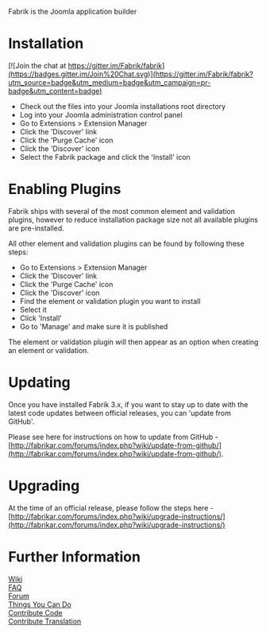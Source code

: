 Fabrik is the Joomla application builder

Installation
================

[![Join the chat at https://gitter.im/Fabrik/fabrik](https://badges.gitter.im/Join%20Chat.svg)](https://gitter.im/Fabrik/fabrik?utm_source=badge&utm_medium=badge&utm_campaign=pr-badge&utm_content=badge)

- Check out the files into your Joomla installations root directory
- Log into your Joomla administration control panel
- Go to Extensions > Extension Manager
- Click the 'Discover' link
- Click the 'Purge Cache' icon 
- Click the 'Discover' icon
- Select the Fabrik package and click the 'Install' icon

Enabling Plugins
================

Fabrik ships with several of the most common element and validation plugins, however to reduce installation package size not all available plugins are pre-installed.

All other element and validation plugins can be found by following these steps:

- Go to Extensions > Extension Manager
- Click the 'Discover' link
- Click the 'Purge Cache' icon 
- Click the 'Discover' icon
- Find the element or validation plugin you want to install
- Select it
- Click 'Install'
- Go to 'Manage' and make sure it is published

The element or validation plugin will then appear as an option when creating an element or validation.

Updating
================

Once you have installed Fabrik 3.x, if you want to stay up to date with the latest code updates between official releases, you can 'update from GitHub'.

Please see here for instructions on how to update from GitHub - [http://fabrikar.com/forums/index.php?wiki/update-from-github/](http://fabrikar.com/forums/index.php?wiki/update-from-github/).

Upgrading
================

At the time of an official release, please follow the steps here - [http://fabrikar.com/forums/index.php?wiki/upgrade-instructions/](http://fabrikar.com/forums/index.php?wiki/upgrade-instructions/)

Further Information
================

[Wiki](http://fabrikar.com/forums/index.php?wiki)  
[FAQ](http://fabrikar.com/forums/index.php?wiki/faq/)  
[Forum](http://fabrikar.com/forums/)  
[Things You Can Do](http://fabrikar.com/forums/index.php?wiki/things-you-can-do/)  
[Contribute Code](http://fabrikar.com/forums/index.php?wiki/contribute-code/)  
[Contribute Translation](http://fabrikar.com/forums/index.php?wiki/translations/)  
